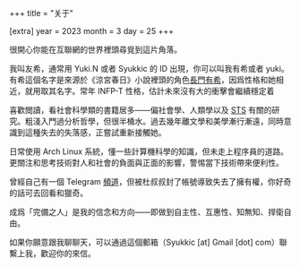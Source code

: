 +++
title = "关于"

[extra]
year = 2023
month = 3
day = 25
+++

很開心你能在互聯網的世界裡頭尋覓到這片角落。

我叫友希，通常用 Yuki.N 或者 Syukkic 的 ID 出現，你可以叫我有希或者 yuki。有希這個名字是來源於《涼宮春日》小說裡頭的角色[長門有希](https://zh.wikipedia.org/wiki/%E9%95%B7%E9%96%80%E6%9C%89%E5%B8%8C)，因爲性格和她相近，就用取其名字。常年 INFP-T 性格，估計未來沒有大的衝擊會繼續穩定着

喜歡閲讀，看社會科學類的書籍居多——偏社會學、人類學以及 [STS](https://en.wikipedia.org/wiki/Science_and_technology_studies) 有關的研究。粗淺入門過分析哲學，但很半桶水。過去幾年離文學和美學漸行漸遠，同時意識到這種失去的失落感，正嘗試重新接觸她。

日常使用 Arch Linux 系統，懂一些計算機科學的知識，但未走上程序員的道路。更關注和思考技術對人和社會的負面與正面的影響，警惕當下技術帶來便利性。

曾經自己有一個 Telegram [頻道](https://t.me/yukinodb)，但被杜叔叔封了帳號導致失去了擁有權，你好奇的話可去回看和獵奇。

成爲「完備之人」是我的信念和方向——即做到自主性、互惠性、知無知、捍衛自由。

如果你願意跟我聊聊天，可以通過這個郵箱（Syukkic [at] Gmail [dot] com）聯繫上我，歡迎你的來信。
